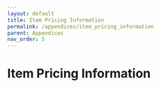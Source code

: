 ```yaml
---
layout: default
title: Item Pricing Information
permalink: /appendices/item_pricing_information
parent: Appendices
nav_order: 5
---
```


# Item Pricing Information